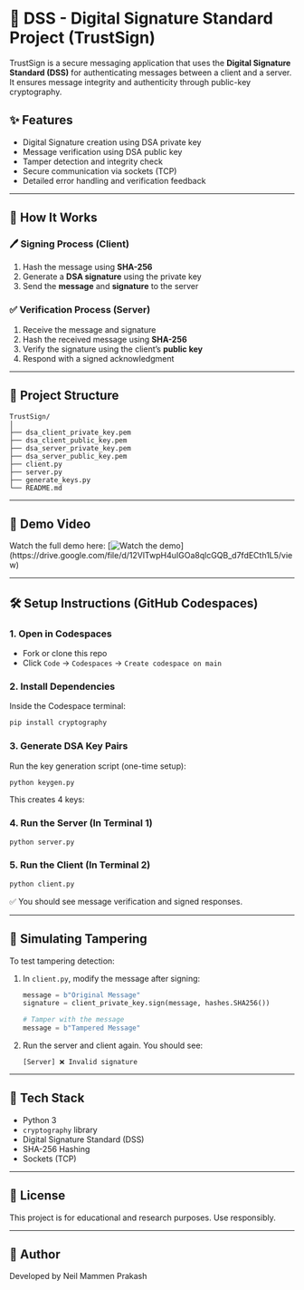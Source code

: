 # 🔐 DSS - Digital Signature Standard Project (TrustSign)

TrustSign is a secure messaging application that uses the **Digital Signature Standard (DSS)** for authenticating messages between a client and a server. It ensures message integrity and authenticity through public-key cryptography.

## ✨ Features

- Digital Signature creation using DSA private key
- Message verification using DSA public key
- Tamper detection and integrity check
- Secure communication via sockets (TCP)
- Detailed error handling and verification feedback

---

## 🧠 How It Works

### 🖊️ Signing Process (Client)
1. Hash the message using **SHA-256**
2. Generate a **DSA signature** using the private key
3. Send the **message** and **signature** to the server

### ✅ Verification Process (Server)
1. Receive the message and signature
2. Hash the received message using **SHA-256**
3. Verify the signature using the client’s **public key**
4. Respond with a signed acknowledgment

---

## 📁 Project Structure

```
TrustSign/
│
├── dsa_client_private_key.pem
├── dsa_client_public_key.pem
├── dsa_server_private_key.pem
├── dsa_server_public_key.pem
├── client.py
├── server.py
├── generate_keys.py
└── README.md
```

---

## 🎥 Demo Video
Watch the full demo here:
[![Watch the demo](https://dummyimage.com/300x200/432cdb/000000&text=demo+video!)](https://drive.google.com/file/d/12VlTwpH4uIGOa8qlcGQB_d7fdECth1L5/view)


---

## 🛠️ Setup Instructions (GitHub Codespaces)

### 1. Open in Codespaces
- Fork or clone this repo
- Click `Code` → `Codespaces` → `Create codespace on main`

### 2. Install Dependencies
Inside the Codespace terminal:

```bash
pip install cryptography
```

### 3. Generate DSA Key Pairs
Run the key generation script (one-time setup):

```bash
python keygen.py
```

This creates 4 keys:

### 4. Run the Server (In Terminal 1)

```bash
python server.py
```

### 5. Run the Client (In Terminal 2)

```bash
python client.py
```

✅ You should see message verification and signed responses.

---

## 🧪 Simulating Tampering

To test tampering detection:

1. In `client.py`, modify the message after signing:
   ```python
   message = b"Original Message"
   signature = client_private_key.sign(message, hashes.SHA256())

   # Tamper with the message
   message = b"Tampered Message"
   ```

2. Run the server and client again. You should see:
   ```
   [Server] ❌ Invalid signature
   ```

---

## 📜 Tech Stack
- Python 3
- `cryptography` library
- Digital Signature Standard (DSS)
- SHA-256 Hashing
- Sockets (TCP)

---

## 📄 License
This project is for educational and research purposes. Use responsibly.

---

## 🙌 Author
Developed by Neil Mammen Prakash

